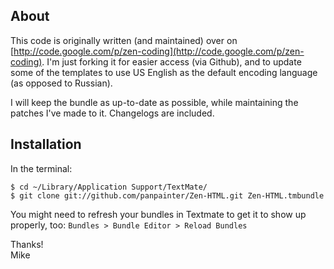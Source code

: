 ## About ##

This code is originally written (and maintained) over on [http://code.google.com/p/zen-coding](http://code.google.com/p/zen-coding). I'm just forking it for easier access (via Github), and to update some of the templates to use US English as the default encoding language (as opposed to Russian).

I will keep the bundle as up-to-date as possible, while maintaining the patches I've made to it. Changelogs are included.

## Installation ##

In the terminal:

    $ cd ~/Library/Application Support/TextMate/
    $ git clone git://github.com/panpainter/Zen-HTML.git Zen-HTML.tmbundle

You might need to refresh your bundles in Textmate to get it to show up properly, too: `Bundles > Bundle Editor > Reload Bundles`

Thanks!  
Mike